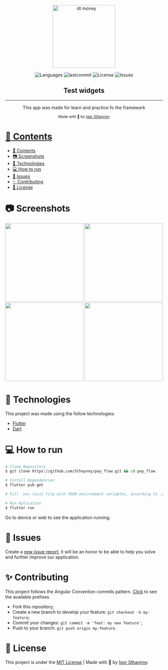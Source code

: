 
<p align="center">
   <img src="https://user-images.githubusercontent.com/46109133/123561796-e99b8000-d780-11eb-8d58-a46e9d82a2dd.png" alt="dt money" width="200"/>
</p>
<p align="center">
  <img alt="Languages" src="https://img.shields.io/github/languages/count/Sthaynny/ig-news?color=%235963C5" />
  <img alt="lastcommit" src="https://img.shields.io/github/last-commit/Sthaynny/ig-news?color=%235761C3" />
  <img alt="License" src="https://img.shields.io/github/license/Sthaynny/ig-news?color=%235E69D7" />
  <img alt="Issues" src="https://img.shields.io/github/issues/Sthaynny/ig-news?color=%235965E0">
</p>

<h2 align="center">Test widgets</h2>

<hr />

<p align="center"> This app was made for learn and practice fo the framework    
</p>

<div align="center">
  <sub> Made with 💖 by
    <a href="https://github.com/Sthaynny">Igor Sthaynny
  </sub>
</div>

# 📌 Contents

- [📌 Contents](#-contents)
- [:camera: Screenshots](#camera-screenshots)
- [:rocket: Technologies](#rocket-technologies)
- [:computer: How to run](#computer-how-to-run)
- [:bug: Issues](#bug-issues)
- [:sparkles: Contributing](#sparkles-contributing)
- [:page_facing_up: License](#page_facing_up-license)

# :camera: Screenshots
<div align="center">
   <img src="https://user-images.githubusercontent.com/46109133/126879080-eccb0aca-f2c2-4815-8d4e-029348a67f09.png" width="250px">
   <img src="https://user-images.githubusercontent.com/46109133/126879081-3b6361a9-57f5-4975-9a14-f4c53eabea4a.png" width="250px">
   <img src="https://user-images.githubusercontent.com/46109133/126879086-91870d91-f7f6-47b5-a96d-b286d9339e97.png" width="250px">
   <img src="https://user-images.githubusercontent.com/46109133/126879087-a99e3c29-c0a6-4d73-9fa6-5efd62453b69.png" width="250px">
</div>

   
# :rocket: Technologies
This project was made using the follow technologies:

* [Flutter](https://flutter.dev/)
* [Dart](https://dart.dev/)

# :computer: How to run

```bash
# Clone Repository
$ git clone https://github.com/Sthaynny/pay_flow.git && cd pay_flow

# Install Dependencies
$ flutter pub get

# Fill .env.local file with YOUR environment variables, according to .env.example file.

# Run Aplication
$ flutter run
```
Go to device or web to see the application running.

# :bug: Issues

Create a <a href="https://github.com/Sthaynny/pay_flow/issues">new issue report</a>, it will be an honor to be able to help you solve and further improve our application.

# :sparkles: Contributing

This project follows the Angular Convention commits pattern. [Click](./commitlint.config.js) to see the available prefixes.

- Fork this repository;
- Create a new branch to develop your feature: `git checkout -b my-feature`;
- Commit your changes: `git commit -m 'feat: my new feature'`;
- Push to your branch: `git push origin my-feature`.

# :page_facing_up: License

This project is under the [MIT License](./LICENSE) |
Made with 💖 by [Igor Sthaynny](https://www.linkedin.com/in/igor-Sthaynny/).